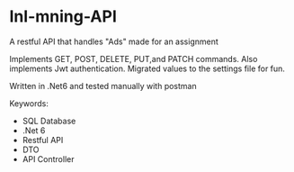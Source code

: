 # Inl-mning-API

A restful API that handles "Ads" made for an assignment

Implements GET, POST, DELETE, PUT,and PATCH commands.
Also implements Jwt authentication.
Migrated values to the settings file for fun.

Written in .Net6 and tested manually with postman

Keywords:
- SQL Database
- .Net 6
- Restful API
- DTO
- API Controller

